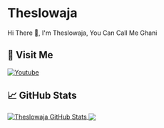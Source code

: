# Theslowaja
Hi There 👋, I'm Theslowaja, You Can Call Me Ghani
<br>
## 🚶 Visit Me
[![Youtube](https://img.shields.io/badge/Youtube-FF0014?style=for-the-badge&logo=youtube&logoColor=white)](https://www.youtube.com/channel/UCdDFNysfK1Uqg6M_JVddh2A)
## &#x1f4c8; GitHub Stats
<a href="https://github.com/Theslowaja">
  <img align="center" src="https://github-readme-stats.vercel.app/api?username=Theslowaja&count_private=true&show_icons=true&hide_border=false&custom_title=Theslowaja%20Github%20Stats&include_all_commits=true&hide=issues&theme=tokyonight" alt="Theslowaja GitHub Stats" />
</a>
<a href="https://github.com/Theslowaja">
  <img align="center" src="https://github-readme-stats.vercel.app/api/top-langs/?username=Theslowaja&layout=compact&hide_border=true&theme=tokyonight" />
</a>
